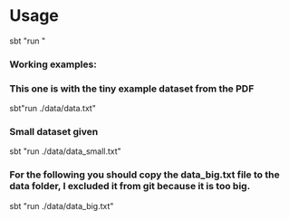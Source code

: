 # Usage

sbt "run <file-path>"

### Working examples:

### This one is with the tiny example dataset from the PDF
sbt"run ./data/data.txt"

### Small dataset given
sbt "run ./data/data_small.txt"

### For the following you should copy the data_big.txt file to the data folder, I excluded it from git because it is too big. 
sbt "run ./data/data_big.txt"
